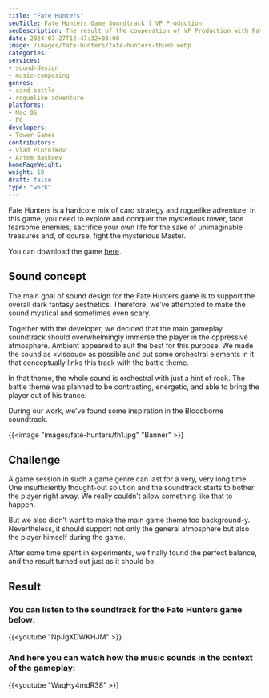 ```yaml
---
title: "Fate Hunters"
seoTitle: Fate Hunters Game Soundtrack | VP Production
seoDescription: The result of the cooperation of VP Production with Fate Hunters game. We talk about the sound concept, main challenge, and final result.
date: 2024-07-27T12:47:32+03:00
image: /images/fate-hunters/fate-hunters-thumb.webp
categories:
services:
- sound-design
- music-composing
genres:
- card battle
- roguelike adventure
platforms:
- Mac OS
- PC
developers:
- Tower Games
contributors:
- Vlad Plotnikov
- Artem Baskoev
homePageWeight:
weight: 18
draft: false
type: "work"
---
```


Fate Hunters is a hardcore mix of card strategy and roguelike adventure. In this game, you need to explore and conquer the mysterious tower, face fearsome enemies, sacrifice your own life for the sake of unimaginable treasures and, of course, fight the mysterious Master.

You can download the game [here](https://store.steampowered.com/app/920680/Fate_Hunters/).

## Sound concept

The main goal of sound design for the Fate Hunters game is to support the overall dark fantasy aesthetics. Therefore, we’ve attempted to make the sound mystical and sometimes even scary.

Together with the developer, we decided that the main gameplay soundtrack should overwhelmingly immerse the player in the oppressive atmosphere. Ambient appeared to suit the best for this purpose. We made the sound as «viscous» as possible and put some orchestral elements in it that conceptually links this track with the battle theme.

In that theme, the whole sound is orchestral with just a hint of rock. The battle theme was planned to be contrasting, energetic, and able to bring the player out of his trance.

During our work, we’ve found some inspiration in the Bloodborne soundtrack.

{{<image "images/fate-hunters/fh1.jpg" "Banner"  >}}

## Challenge

A game session in such a game genre can last for a very, very long time. One insufficiently thought-out solution and the soundtrack starts to bother the player right away. We really couldn’t allow something like that to happen.

But we also didn’t want to make the main game theme too background-y. Nevertheless, it should support not only the general atmosphere but also the player himself during the game.

After some time spent in experiments, we finally found the perfect balance, and the result turned out just as it should be.

## Result

### You can listen to the soundtrack for the Fate Hunters game below:

{{<youtube "NpJgXDWKHJM" >}}

### And here you can watch how the music sounds in the context of the gameplay:

{{<youtube "WaqHy4mdR38" >}}